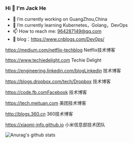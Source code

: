 ### Hi 👋 I'm Jack He
- 🔭 I’m currently working on GuangZhou,China
- 🌱 I’m currently learning  Kubernetes，Golang，DevOps
- 📫 How to reach me: 964287149@qq.com
- 📖 blog：https://www.cnblogs.com/Dev0ps/

			 
https://medium.com/netflix-techblog Netflix技术博客

https://www.techiedelight.com Techie Delight

https://engineering.linkedin.com/blogLinkedin 技术博客

https://blogs.dropbox.com/tech/Dropbox 技术博客

https://code.fb.comFacebook 技术博客

https://tech.meituan.com 美团技术博客

http://blogs.360.cn 360技术博客

https://xiaomi-info.github.io 小米信息部技术团队
				


![Anurag's github stats](https://github-readme-stats.vercel.app/api?username=hejianlai&show_icons=true&theme=radical)


